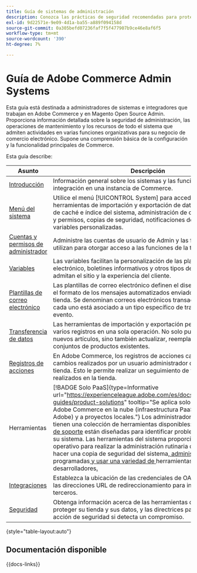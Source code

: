```yaml
---
title: Guía de sistemas de administración
description: Conozca las prácticas de seguridad recomendadas para proteger su tienda de Commerce y administrar permisos, y cómo importar y exportar datos, administrar integraciones y extensiones y ocuparse del mantenimiento rutinario.
exl-id: 9d22571e-9e09-4d1a-ba55-a889f094158d
source-git-commit: 0a305befd07236faf7f5f477907b9ce46e8af6f5
workflow-type: tm+mt
source-wordcount: '390'
ht-degree: 7%

---
```


# Guía de Adobe Commerce Admin Systems

Esta guía está destinada a administradores de sistemas e integradores que trabajan en Adobe Commerce y en Magento Open Source Admin. Proporciona información detallada sobre la seguridad de administración, las operaciones de mantenimiento y los recursos de todo el sistema que admiten actividades en varias funciones organizativas para su negocio de comercio electrónico. Supone una comprensión básica de la configuración y la funcionalidad principales de Commerce.

Esta guía describe:

| Asunto | Descripción |
| ------- | ----------- |
| [Introducción](introduction.md) | Información general sobre los sistemas y las funciones de integración en una instancia de Commerce. |
| [Menú del sistema](system-menu.md) | Utilice el menú [!UICONTROL System] para acceder a las herramientas de importación y exportación de datos, administración de caché e índice del sistema, administración de cuentas de usuario y permisos, copias de seguridad, notificaciones del sistema y variables personalizadas. |
| [Cuentas y permisos de administrador](permissions.md) | Administre las cuentas de usuario de Admin y las funciones que se utilizan para otorgar acceso a las funciones de la tienda. |
| [Variables](variables-predefined.md) | Las variables facilitan la personalización de las plantillas de correo electrónico, boletines informativos y otros tipos de contenido que admitan el sitio y la experiencia del cliente. |
| [Plantillas de correo electrónico](email-templates.md) | Las plantillas de correo electrónico definen el diseño, el contenido y el formato de los mensajes automatizados enviados desde su tienda. Se denominan correos electrónicos transaccionales porque cada uno está asociado a un tipo específico de transacción o evento. |
| [Transferencia de datos](data-transfer.md) | Las herramientas de importación y exportación permiten administrar varios registros en una sola operación. No solo puede importar nuevos artículos, sino también actualizar, reemplazar y eliminar conjuntos de productos existentes. |
| [Registros de acciones](action-log.md) | En Adobe Commerce, los registros de acciones capturan todos los cambios realizados por un usuario administrador que trabaja en su tienda. Esto le permite realizar un seguimiento de todos los cambios realizados en la tienda. |
| Herramientas | [!BADGE Solo PaaS]{type=Informative url="https://experienceleague.adobe.com/es/docs/commerce/user-guides/product-solutions" tooltip="Se aplica solo a proyectos de Adobe Commerce en la nube (infraestructura PaaS administrada por Adobe) y a proyectos locales."} Los administradores del sistema tienen una colección de herramientas disponibles: Las [herramientas de soporte](support.md) están diseñadas para identificar problemas conocidos en su sistema. Las herramientas del sistema proporcionan soporte operativo para realizar la administración rutinaria de [index](index-management.md) y [cache](cache-management.md), hacer una copia de seguridad del sistema[, administrar ](backups.md)operaciones programadas[ y usar una variedad de ](data-scheduled-import-export.md)herramientas para desarrolladores[.](developer-tools.md) |
| [Integraciones](integrations.md) | Establezca la ubicación de las credenciales de OAuth y proporcione las direcciones URL de redireccionamiento para integraciones de terceros. |
| [Seguridad](security.md) | Obtenga información acerca de las herramientas disponibles para proteger su tienda y sus datos, y las directrices para un plan de acción de seguridad si detecta un compromiso. |

{style="table-layout:auto"}

## Documentación disponible

{{docs-links}}
